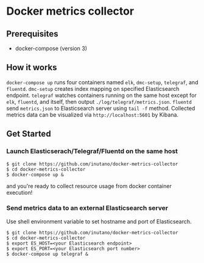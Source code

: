 # Docker metrics collector

## Prerequisites

- docker-compose (version 3)

## How it works

`docker-compose up` runs four containers named `elk`, `dmc-setup`, `telegraf`, and `fluentd`. `dmc-setup` creates index mapping on specified Elasticsearch endpoint. `telegraf` watches containers running on the same host except for `elk`, `fluentd`, and itself, then output `./log/telegraf/metrics.json`. `fluentd` send `metrics.json` to Elasticsearch server using `tail -f` method. Collected metrics data can be visualized via `http://localhost:5601` by Kibana.

## Get Started

### Launch Elasticserach/Telegraf/Fluentd on the same host

```
$ git clone https://github.com/inutano/docker-metrics-collector
$ cd docker-metrics-collector
$ docker-compose up &
```

and you're ready to collect resource usage from docker container execution!

### Send metrics data to an external Elasticsearch server

Use shell environment variable to set hostname and port of Elasticsearch.

```
$ git clone https://github.com/inutano/docker-metrics-collector
$ cd docker-metrics-collector
$ export ES_HOST=<your Elasticsearch endpoint>
$ export ES_PORT=<your Elasticsearch port number>
$ docker-compose up telegraf &
```
